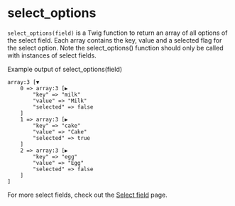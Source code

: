 # select_options

`select_options(field)` is a Twig function to return an array of all options of the select field. Each array contains 
the key, value and a selected flag for the select option. Note the select_options() function should only be called with 
instances of select fields.

Example output of select_options(field)

```twig
array:3 [▼
    0 => array:3 [▶
        "key" => "milk"
        "value" => "Milk"
        "selected" => false
    ]
    1 => array:3 [▶
        "key" => "cake"
        "value" => "Cake"
        "selected" => true
    ]
    2 => array:3 [▶
        "key" => "egg"
        "value" => "Egg"
        "selected" => false
    ]
]
```

For more select fields, check out the [Select field](https://docs.bolt.cm/5.0/fields/select) page.
